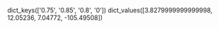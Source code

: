 dict_keys(['0.75', '0.85', '0.8', '0'])
dict_values([3.8279999999999998, 12.05236, 7.04772, -105.49508])